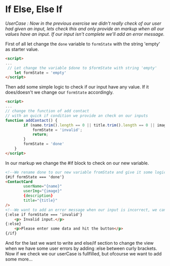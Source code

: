 # If Else, Else If

*UserCase : Now in the previous exercise we didn't really check of our user had given an input, lets check this and only provide an markup when all our values have an input. If our input isn't complete we'll add an error message.* 

First of all let change the `done` variable to `formState` with the string 'empty' as starter value.

```html
<script>
...
 // Let change the variable $done to $formState with string 'empty'
    let formState = 'empty'
</script>
```

Then add some simple logic to check if our input have any value. If it does/doesn't we change our `formState` accordingly.

```HTML
<script>
...
// change the function of add contact
// with an quick if condition we provide an check on our inputs
function addContact() {
        if (name.trim().length == 0 || title.trim().length == 0 || image.trim().length == 0 || description.trim().length == 0) {
            formState = 'invalid';
            return;
        }
        formState = 'done'
    }
</script>
```

In our markup we change the #if block to check on our new variable.

```html
<!--We rename done to our new variable fromState and give it some logic-->
{#if formState === 'done'}
<ContactCard
        userName="{name}"
        userImg="{image}"
        {description}
        title="{title}"
/>
<!--We want to add an error message when our input is incorrect, we can use another if check or the if else-block-->
{:else if formState === 'invalid'}
    <p> Invalid input.</p>
{:else}
    <p>Please enter some data and hit the button</p>
{/if}
```

And for the last we want to write and else/if section to change the view when we have some user errors by adding :else between curly brackets. Now if we check we our userCase is fullfilled, but ofcourse we want to add some more...